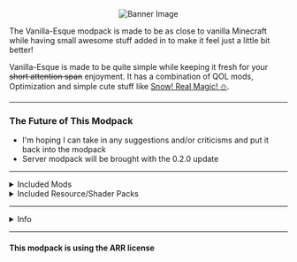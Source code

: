 
<center><img src="https://cdn.modrinth.com/data/cached_images/bccb765012d725ae770cfa2a488efeabd6a9703c.png" alt="Banner Image">
</center>

The Vanilla-Esque modpack is made to be as close to vanilla Minecraft while having small awesome stuff added in to make it feel just a little bit better!

Vanilla-Esque is made to be quite simple while keeping it fresh for your ~~short attention span~~ enjoyment. It has a combination of QOL mods, Optimization and simple cute stuff like [Snow! Real Magic! ⛄](https://modrinth.com/mod/snow-real-magic).

---
### The Future of This Modpack

- I'm hoping I can take in any suggestions and/or criticisms and put it back into the modpack
- Server modpack will be brought with the 0.2.0 update

---
<details>
<summary>Included Mods</summary>
  
- [3D Skin Layers](https://modrinth.com/mod/3dskinlayers)
- [Advancement Screenshot](https://modrinth.com/mod/advancement-screenshot)
- [Advancementinfo Reloaded](https://modrinth.com/mod/advancements-reloaded)
- [AmbientSounds](https://modrinth.com/mod/ambientsounds)
- [AppleSkin](https://modrinth.com/mod/appleskin)
- [Architectury API](https://modrinth.com/mod/architectury-api)
- [BadOptimizations](https://modrinth.com/mod/badoptimizations)
- [Better Ping Display](https://modrinth.com/mod/better-ping-display-fabric)
- [Better Statistics Screen](https://modrinth.com/mod/better-stats)
- [Blur+](https://modrinth.com/mod/blur-fabric)
- [CICADA](https://modrinth.com/mod/cicada)
- [Cherished Worlds](https://modrinth.com/mod/cherished-worlds)
- [Chunky](https://modrinth.com/plugin/chunky)
- [Classic Minecraft Icon](https://modrinth.com/mod/classic-minecraft-icon)
- [Cloth Config API](https://modrinth.com/mod/cloth-config)
- [Clumps](https://modrinth.com/mod/clumps)
- [Collective](https://modrinth.com/mod/collective)
- [Concurrent Chunk Management Engine](https://modrinth.com/mod/c2me-fabric)
- [Connectible Chains](https://modrinth.com/mod/connectiblechains)
- [Controlling](https://modrinth.com/mod/connectiblechains)
- [CraftPresence](https://modrinth.com/mod/craftpresence)
- [CreativeCore](https://modrinth.com/mod/creativecore)
- [Custom Window Title](https://modrinth.com/mod/custom-window-title)
- [Dark Loading Screen](https://modrinth.com/mod/dark-loading-screen)
- [Double Doors](https://modrinth.com/mod/double-doors)
- [Eating Animation](https://modrinth.com/mod/eating-animation)
- [Enhanced Block Entities](https://modrinth.com/mod/ebe)
- [Entity Culling](https://modrinth.com/mod/entityculling)
- [Fabric API](https://modrinth.com/mod/fabric-api)
- [Fabric Language Kotlin](https://modrinth.com/mod/fabric-language-kotlin)
- [Fabrishot](https://modrinth.com/mod/fabrishot)
- [Falling Leaves](https://modrinth.com/mod/fallingleaves)
- [Fast Minecart](https://modrinth.com/mod/fast-minecart)
- [FerriteCore](https://modrinth.com/mod/ferrite-core)
- [Fish On The Line](https://modrinth.com/mod/fish-on-the-line)
- [Healing Campfire](https://modrinth.com/mod/healing-campfire)
- [Held Item Info](https://modrinth.com/mod/held-item-info)
- [Horse Buff](https://modrinth.com/mod/horsebuff)
- [ImmediatelyFast](https://modrinth.com/mod/immediatelyfast)
- [Indium](https://modrinth.com/mod/indium)
- [Infinities](https://modrinth.com/mod/infinities)
- [Iris Shaders](https://modrinth.com/mod/iris)
- [JJElytraSwap](https://modrinth.com/mod/jjelytraswap)
- [Just Mob Heads](https://modrinth.com/mod/just-mob-heads)
- [Kiwi](https://modrinth.com/mod/kiwi)
- [Ksyxis](https://modrinth.com/mod/ksyxis)
- [Lithium](https://modrinth.com/mod/lithium)
- [M.R.U](https://modrinth.com/mod/mru)
- [Map Tooltip](https://modrinth.com/mod/map-tooltip)
- [Mod Menu](https://modrinth.com/mod/modmenu)
- [Model Gap Fix](https://modrinth.com/mod/modelfix)
- [ModernFix](https://modrinth.com/mod/modernfix)
- [More Chat History](https://modrinth.com/mod/morechathistory)
- [Mouse Tweaks](https://modrinth.com/mod/mouse-tweaks)
- [Necronomicon API](https://modrinth.com/mod/necronomicon)
- [No Chat Reports](https://modrinth.com/mod/no-chat-reports)
- [No Ender Pearl Damage](https://modrinth.com/datapack/no-pearl-damage)
- [No Hostiles Around Campfire](https://modrinth.com/mod/no-hostiles-around-campfire)
- [No LAN Cheating](https://modrinth.com/mod/nolancheating)
- [No Report Button](https://modrinth.com/mod/nrb)
- [No Telemetry](https://modrinth.com/mod/no-telemetry)
- [Noisium](https://modrinth.com/mod/noisium)
- [Pling](https://modrinth.com/mod/pling)
- [Presence Footsteps](https://modrinth.com/mod/presence-footsteps)
- [Reese's Sodium Options](https://modrinth.com/mod/reeses-sodium-options)
- [Replanting Crops](https://modrinth.com/mod/replanting-crops)
- [Rougly Enough Items](https://modrinth.com/mod/rei)
- [Roughly Enough Professions](https://modrinth.com/mod/roughly-enough-professions-rep)
- [Searchables](https://modrinth.com/mod/searchables)
- [ServerCore](https://modrinth.com/mod/servercore)
- [Show Me Your Skin!](https://modrinth.com/mod/show-me-your-skin)
- [Shulker Box Tooltip](https://modrinth.com/mod/shulkerboxtooltip)
- [Shulker Drops Two](https://modrinth.com/mod/shulker-drops-two)
- [Sit](https://modrinth.com/mod/bl4cks-sit)
- [Snow Under Trees](https://modrinth.com/mod/snow-under-trees-remastered)
- [Snow! Real Magic! ⛄](https://modrinth.com/mod/snow-real-magic)
- [Sodium](https://modrinth.com/mod/sodium)
- [Sodium Extra](https://modrinth.com/mod/sodium-extra)
- [Sound Physics Remastered](https://modrinth.com/mod/sound-physics-remastered)
- [Sounds](https://modrinth.com/mod/sound)
- [TCDCommons API](https://modrinth.com/mod/tcdcommons)
- [Text Placeholder API](https://modrinth.com/mod/placeholder-api)
- [Textile Backup](https://modrinth.com/mod/textile_backup)
- [Tidal Towns](https://modrinth.com/datapack/tidal-towns)
- [Toggle Item Frames](https://modrinth.com/mod/toggle-item-frames)
- [Too Cheap!](https://modrinth.com/mod/too-cheap)
- [Unlock All Recipes](https://modrinth.com/datapack/unlock-all-recipes)
- [Vein Mining](https://modrinth.com/mod/vein-mining)
- [Very Many Players](https://modrinth.com/mod/vmp-fabric)
- [Wavey Capes](https://modrinth.com/mod/wavey-capes)
- [Xaero's Minimap](https://modrinth.com/mod/xaeros-minimap)
- [Xaero's World Map](https://modrinth.com/mod/xaeros-world-map)
- [YetAnotherConfigLib](https://modrinth.com/mod/yacl)
- [You Shall Not Spawn!](https://modrinth.com/mod/you-shall-not-spawn)
- [Your Items Are Safe](https://modrinth.com/mod/your-items-are-safe)
- [Zoomify](https://modrinth.com/mod/zoomify)
</details>

<details>
<summary>Included Resource/Shader Packs</summary>

- [BlazeandCave's Advancement Pack](https://modrinth.com/datapack/blazeandcaves-advancements-pack "BlazeandCave's Advancement Pack")
- [Complimentary Shaders - Unbound](https://modrinth.com/shader/complementary-unbound)
- [Insanity Shader](https://modrinth.com/shader/insanity-shader)
- [Uniqe Dark](https://modrinth.com/resourcepack/unique-dark)
- [Dramatic Skys](https://modrinth.com/resourcepack/dramatic-skys)
</details>

---
<details>
<summary>Info</summary>

- As of now the minimum required RAM is 6GB for max settings with no shaders
- Please report any problems to my [github page](https://github.com/el7ossen/vanilla-esque)
</details>

---
#### This modpack is using the ARR license
